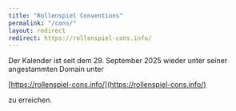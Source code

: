 ```yaml
---
title: "Rollenspiel Conventions"
permalink: "/cons/"
layout: redirect
redirect: https://rollenspiel-cons.info/
---
```


Der Kalender ist seit dem 29. September 2025 wieder unter seiner angestammten Domain unter

[https://rollenspiel-cons.info/](https://rollenspiel-cons.info/)

zu erreichen.
